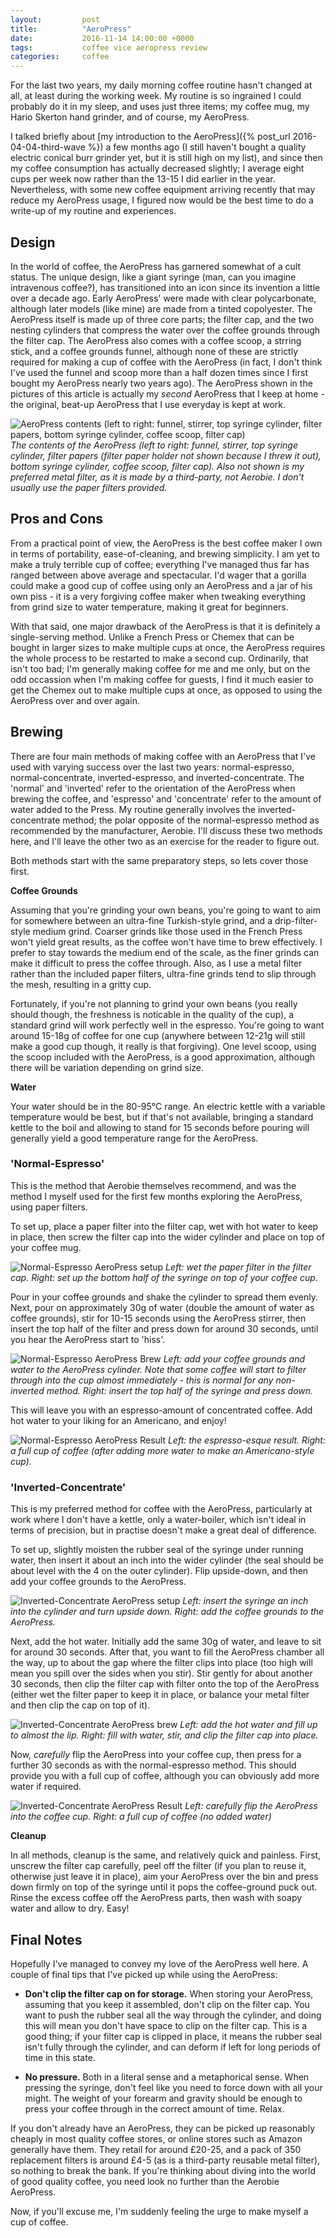 ```yaml
---
layout:         post
title:          "AeroPress"
date:           2016-11-14 14:00:00 +0000
tags:           coffee vice aeropress review
categories:     coffee
---
```


For the last two years, my daily morning coffee routine hasn't changed at all, at least during the working week. My routine is so ingrained I could probably do it in my sleep, and uses just three items; my coffee mug, my Hario Skerton hand grinder, and of course, my AeroPress.

<!-- Read More -->

I talked briefly about [my introduction to the AeroPress]({% post_url 2016-04-04-third-wave %}) a few months ago (I still haven't bought a quality electric conical burr grinder yet, but it is still high on my list), and since then my coffee consumption has actually decreased slightly; I average eight cups per week now rather than the 13-15 I did earlier in the year. Nevertheless, with some new coffee equipment arriving recently that may reduce my AeroPress usage, I figured now would be the best time to do a write-up of my routine and experiences.

## Design

In the world of coffee, the AeroPress has garnered somewhat of a cult status. The unique design, like a giant syringe (man, can you imagine intravenous coffee?), has transitioned into an icon since its invention a little over a decade ago. Early AeroPress' were made with clear polycarbonate, although later models (like mine) are made from a tinted copolyester. The AeroPress itself is made up of three core parts; the filter cap, and the two nesting cylinders that compress the water over the coffee grounds through the filter cap. The AeroPress also comes with a coffee scoop, a strring stick, and a coffee grounds funnel, although none of these are strictly required for making a cup of coffee with the AeroPress (in fact, I don't think I've used the funnel and scoop more than a half dozen times since I first bought my AeroPress nearly two years ago). The AeroPress shown in the pictures of this article is actually my *second* AeroPress that I keep at home - the original, beat-up AeroPress that I use everyday is kept at work.

![AeroPress contents (left to right: funnel, stirrer, top syringe cylinder, filter papers, bottom syringe cylinder, coffee scoop, filter cap)]({{site.baseurl}}/assets/img/aeropress-box-contents.jpg)
*The contents of the AeroPress (left to right: funnel, stirrer, top syringe cylinder, filter papers (filter paper holder not shown because I threw it out), bottom syringe cylinder, coffee scoop, filter cap). Also not shown is my preferred metal filter, as it is made by a third-party, not Aerobie. I don't usually use the paper filters provided.*

## Pros and Cons

From a practical point of view, the AeroPress is the best coffee maker I own in terms of portability, ease-of-cleaning, and brewing simplicity. I am yet to make a truly terrible cup of coffee; everything I've managed thus far has ranged between above average and spectacular. I'd wager that a gorilla could make a good cup of coffee using only an AeroPress and a jar of his own piss - it is a very forgiving coffee maker when tweaking everything from grind size to water temperature, making it great for beginners. 

With that said, one major drawback of the AeroPress is that it is definitely a single-serving method. Unlike a French Press or Chemex that can be bought in larger sizes to make multiple cups at once, the AeroPress requires the whole process to be restarted to make a second cup. Ordinarily, that isn't too bad; I'm generally making coffee for me and me only, but on the odd occassion when I'm making coffee for guests, I find it much easier to get the Chemex out to make multiple cups at once, as opposed to using the AeroPress over and over again.

## Brewing

There are four main methods of making coffee with an AeroPress that I've used with varying success over the last two years: normal-espresso, normal-concentrate, inverted-espresso, and inverted-concentrate. The 'normal' and 'inverted' refer to the orientation of the AeroPress when brewing the coffee, and 'espresso' and 'concentrate' refer to the amount of water added to the Press. My routine generally involves the inverted-concentrate method; the polar opposite of the normal-espresso method as recommended by the manufacturer, Aerobie. I'll discuss these two methods here, and I'll leave the other two as an exercise for the reader to figure out.

Both methods start with the same preparatory steps, so lets cover those first.

**Coffee Grounds**

Assuming that you're grinding your own beans, you're going to want to aim for somewhere between an ultra-fine Turkish-style grind, and a drip-filter-style medium grind. Coarser grinds like those used in the French Press won't yield great results, as the coffee won't have time to brew effectively. I prefer to stay towards the medium end of the scale, as the finer grinds can make it difficult to press the coffee through. Also, as I use a metal filter rather than the included paper filters, ultra-fine grinds tend to slip through the mesh, resulting in a gritty cup. 

Fortunately, if you're not planning to grind your own beans (you really should though, the freshness is noticable in the quality of the cup), a standard grind will work perfectly well in the espresso. You're going to want around 15-18g of coffee for one cup (anywhere between 12-21g will still make a good cup though, it really is that forgiving). One level scoop, using the scoop included with the AeroPress, is a good approximation, although there will be variation depending on grind size.

**Water**

Your water should be in the 80-95°C range. An electric kettle with a variable temperature would be best, but if that's not available, bringing a standard kettle to the boil and allowing to stand for 15 seconds before pouring will generally yield a good temperature range for the AeroPress.

### 'Normal-Espresso'

This is the method that Aerobie themselves recommend, and was the method I myself used for the first few months exploring the AeroPress, using paper filters.

To set up, place a paper filter into the filter cap, wet with hot water to keep in place, then screw the filter cap into the wider cylinder and place on top of your coffee mug.

![Normal-Espresso AeroPress setup]({{site.baseurl}}/assets/img/aeropress-normal-setup.jpg)
*Left: wet the paper filter in the filter cap. Right: set up the bottom half of the syringe on top of your coffee cup.*

Pour in your coffee grounds and shake the cylinder to spread them evenly. Next, pour on approximately 30g of water (double the amount of water as coffee grounds), stir for 10-15 seconds using the AeroPress stirrer, then insert the top half of the filter and press down for around 30 seconds, until you hear the AeroPress start to 'hiss'.

![Normal-Espresso AeroPress Brew]({{site.baseurl}}/assets/img/aeropress-normal-brew.jpg)
*Left: add your coffee grounds and water to the AeroPress cylinder. Note that some coffee will start to filter through into the cup almost immediately - this is normal for any non-inverted method. Right: insert the top half of the syringe and press down.*

This will leave you with an espresso-amount of concentrated coffee. Add hot water to your liking for an Americano, and enjoy!

![Normal-Espresso AeroPress Result]({{site.baseurl}}/assets/img/aeropress-normal-result.jpg)
*Left: the espresso-esque result. Right: a full cup of coffee (after adding more water to make an Americano-style cup).*

### 'Inverted-Concentrate'

This is my preferred method for coffee with the AeroPress, particularly at work where I don't have a kettle, only a water-boiler, which isn't ideal in terms of precision, but in practise doesn't make a great deal of difference.

To set up, slightly moisten the rubber seal of the syringe under running water, then insert it about an inch into the wider cylinder (the seal should be about level with the 4 on the outer cylinder). Flip upside-down, and then add your coffee grounds to the AeroPress.

![Inverted-Concentrate AeroPress setup]({{site.baseurl}}/assets/img/aeropress-inverted-setup.jpg)
*Left: insert the syringe an inch into the cylinder and turn upside down. Right: add the coffee grounds to the AeroPress.*

Next, add the hot water. Initially add the same 30g of water, and leave to sit for around 30 seconds. After that, you want to fill the AeroPress chamber all the way, up to about the gap where the filter clips into place (too high will mean you spill over the sides when you stir). Stir gently for about another 30 seconds, then clip the filter cap with filter onto the top of the AeroPress (either wet the filter paper to keep it in place, or balance your metal filter and then clip the cap on top of it).

![Inverted-Concentrate AeroPress brew]({{site.baseurl}}/assets/img/aeropress-inverted-brew.jpg)
*Left: add the hot water and fill up to almost the lip. Right: fill with water, stir, and clip the filter cap into place.*

Now, *carefully* flip the AeroPress into your coffee cup, then press for a further 30 seconds as with the normal-espresso method. This should provide you with a full cup of coffee, although you can obviously add more water if required.

![Inverted-Concentrate AeroPress Result]({{site.baseurl}}/assets/img/aeropress-inverted-result.jpg)
*Left: carefully flip the AeroPress into the coffee cup. Right: a full cup of coffee (no added water)*

**Cleanup**

In all methods, cleanup is the same, and relatively quick and painless. First, unscrew the filter cap carefully, peel off the filter (if you plan to reuse it, otherwise just leave it in place), aim your AeroPress over the bin and press down firmly on top of the syringe until it pops the coffee-ground puck out. Rinse the excess coffee off the AeroPress parts, then wash with soapy water and allow to dry. Easy!

## Final Notes

Hopefully I've managed to convey my love of the AeroPress well here. A couple of final tips that I've picked up while using the AeroPress:

* **Don't clip the filter cap on for storage.** When storing your AeroPress, assuming that you keep it assembled, don't clip on the filter cap. You want to push the rubber seal all the way through the cylinder, and doing this will mean you don't have space to clip on the filter cap. This is a good thing; if your filter cap is clipped in place, it means the rubber seal isn't fully through the cylinder, and can deform if left for long periods of time in this state.

* **No pressure.** Both in a literal sense and a metaphorical sense. When pressing the syringe, don't feel like you need to force down with all your might. The weight of your forearm and gravity should be enough to press your coffee through in the correct amount of time. Relax.

If you don't already have an AeroPress, they can be picked up reasonably cheaply in most quality coffee stores, or online stores such as Amazon generally have them. They retail for around £20-25, and a pack of 350 replacement filters is around £4-5 (as is a third-party reusable metal filter), so nothing to break the bank. If you're thinking about diving into the world of good quality coffee, you need look no further than the Aerobie AeroPress.

Now, if you'll excuse me, I'm suddenly feeling the urge to make myself a cup of coffee.

<p class="emphasis"><i class="fa fa-star" aria-hidden="true"></i><i class="fa fa-star" aria-hidden="true"></i><i class="fa fa-star" aria-hidden="true"></i><i class="fa fa-star" aria-hidden="true"></i><i class="fa fa-star-o" aria-hidden="true"></i></p>